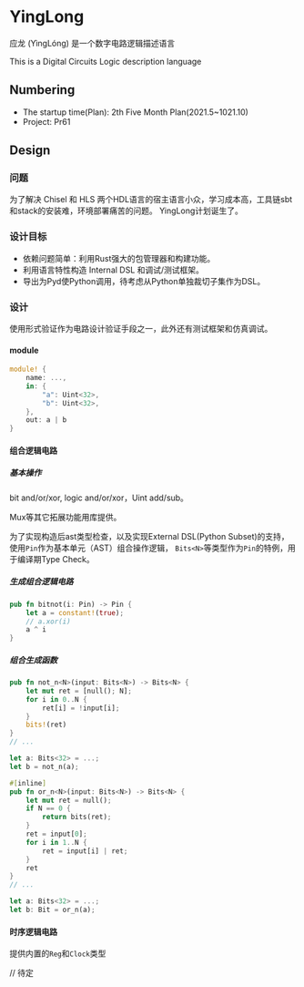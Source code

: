 # YingLong

应龙 (YìngLóng) 是一个数字电路逻辑描述语言

This is a Digital Circuits Logic description language

## Numbering

+ The startup time(Plan): 2th Five Month Plan(2021.5~1021.10)
+ Project: Pr61

## Design

### 问题

为了解决 Chisel 和 HLS 两个HDL语言的宿主语言小众，学习成本高，工具链sbt和stack的安装难，环境部署痛苦的问题。
YingLong计划诞生了。

### 设计目标

+ 依赖问题简单：利用Rust强大的包管理器和构建功能。
+ 利用语言特性构造 Internal DSL 和调试/测试框架。
+ 导出为Pyd使Python调用，待考虑从Python单独裁切子集作为DSL。

### 设计

使用形式验证作为电路设计验证手段之一，此外还有测试框架和仿真调试。

#### module

```rs
module! {
    name: ...,
    in: {
        "a": Uint<32>,
        "b": Uint<32>,
    },
    out: a | b
}
```

#### 组合逻辑电路

##### 基本操作

bit and/or/xor, logic and/or/xor，Uint add/sub。

Mux等其它拓展功能用库提供。

为了实现构造后ast类型检查，以及实现External DSL(Python Subset)的支持，
使用`Pin`作为基本单元（AST）组合操作逻辑，
`Bits<N>`等类型作为`Pin`的特例，用于编译期Type Check。

##### 生成组合逻辑电路

```rs
pub fn bitnot(i: Pin) -> Pin {
    let a = constant!(true);
    // a.xor(i)
    a ^ i
}
```

##### 组合生成函数

```rs
pub fn not_n<N>(input: Bits<N>) -> Bits<N> {
    let mut ret = [null(); N];
    for i in 0..N {
        ret[i] = !input[i];
    }
    bits!(ret)
}
// ...

let a: Bits<32> = ...;
let b = not_n(a);

```

```rs
#[inline]
pub fn or_n<N>(input: Bits<N>) -> Bits<N> {
    let mut ret = null();
    if N == 0 {
        return bits(ret);
    }
    ret = input[0];
    for i in 1..N {
        ret = input[i] | ret;
    }
    ret
}
// ...

let a: Bits<32> = ...;
let b: Bit = or_n(a);

```

#### 时序逻辑电路

提供内置的`Reg`和`Clock`类型

// 待定
